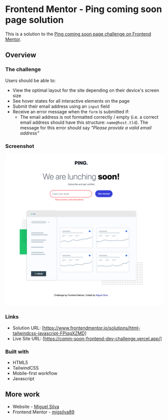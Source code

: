 # Frontend Mentor - Ping coming soon page solution

This is a solution to the [Ping coming soon page challenge on Frontend Mentor](https://www.frontendmentor.io/challenges/ping-single-column-coming-soon-page-5cadd051fec04111f7b848da). 

## Overview

### The challenge

Users should be able to:

- View the optimal layout for the site depending on their device's screen size
- See hover states for all interactive elements on the page
- Submit their email address using an `input` field
- Receive an error message when the `form` is submitted if:
	- The email address is not formatted correctly / empty (i.e. a correct email address should have this structure: `name@host.tld`). The message for this error should say *"Please provide a valid email address"*

### Screenshot

![](./images/screen.png)

### Links

- Solution URL: [https://www.frontendmentor.io/solutions/html-tailwindcss-javascript-FPiqqXZMD]
- Live Site URL: [https://comin-soon-frontend-dev-challenge.vercel.app/]


### Built with

- HTML5
- TailwindCSS
- Mobile-first workflow
- Javascript


## More work

- Website - [Miguel Silva](https://code-camp-responsive-wd.vercel.app/)
- Frontend Mentor - [migsilva89](https://www.frontendmentor.io/profile/migsilva89)


